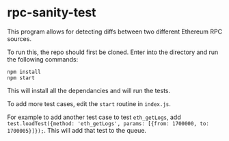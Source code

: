 # rpc-sanity-test

This program allows for detecting diffs between two different Ethereum RPC sources. 



To run this, the repo should first be cloned. Enter into the directory and run the following commands:

```
npm install
npm start
```

This will install all the dependancies and will run the tests. 

To add more test cases, edit the `start` routine in `index.js`. 

For example to add another test case to test `eth_getLogs`, add `    test.loadTest({method: 'eth_getLogs', params: [{from: 1700000, to: 1700005}]});`. This will add that test to the queue.